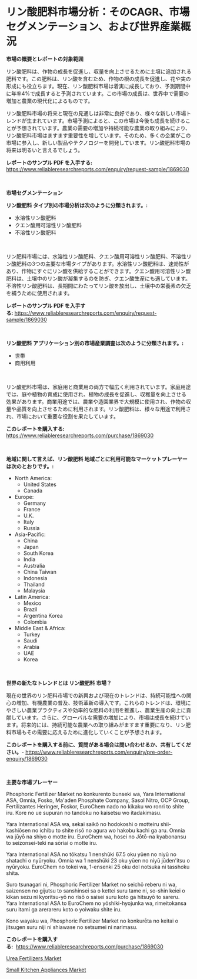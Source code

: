 <p><h1>リン酸肥料市場分析：そのCAGR、市場セグメンテーション、および世界産業概況</h1></p><p><strong>市場の概要とレポートの対象範囲</strong></p>
<p><p>リン酸肥料は、作物の成長を促進し、収量を向上させるために土壌に追加される肥料です。この肥料は、リン酸を含むため、作物の根の成長を促進し、花や実の形成にも役立ちます。現在、リン酸肥料市場は着実に成長しており、予測期間中に年率4%で成長すると予測されています。この市場の成長は、世界中で需要の増加と農業の現代化によるものです。</p><p>リン酸肥料市場の将来と現在の見通しは非常に良好であり、様々な新しい市場トレンドが生まれています。市場予測によると、この市場は今後も成長を続けることが予想されています。農業の需要の増加や持続可能な農業の取り組みにより、リン酸肥料市場はますます重要性を増しています。そのため、多くの企業がこの市場に参入し、新しい製品やテクノロジーを開発しています。リン酸肥料市場の将来は明るいと言えるでしょう。</p></p>
<p><strong>レポートのサンプル PDF を入手する:</strong> <a href="https://www.reliableresearchreports.com/enquiry/request-sample/1869030">https://www.reliableresearchreports.com/enquiry/request-sample/1869030</a></p>
<p>&nbsp;</p>
<p><strong>市場セグメンテーション</strong></p>
<p><strong>リン酸肥料 タイプ別の市場分析は次のように分類されます。:</strong></p>
<p><ul><li>水溶性リン酸肥料</li><li>クエン酸用可溶性リン酸肥料</li><li>不溶性リン酸肥料</li></ul></p>
<p>&nbsp;</p>
<p><p>リン肥料市場には、水溶性リン酸肥料、クエン酸用可溶性リン酸肥料、不溶性リン酸肥料の3つの主要な市場タイプがあります。水溶性リン酸肥料は、速効性があり、作物にすぐにリン酸を供給することができます。クエン酸用可溶性リン酸肥料は、土壌中のリン酸が凝集するのを防ぎ、クエン酸生産にも適しています。不溶性リン酸肥料は、長期間にわたってリン酸を放出し、土壌中の栄養素の欠乏を補うために使用されます。</p></p>
<p><strong>レポートのサンプル PDF を入手する:</strong>&nbsp;<a href="https://www.reliableresearchreports.com/enquiry/request-sample/1869030">https://www.reliableresearchreports.com/enquiry/request-sample/1869030</a></p>
<p>&nbsp;</p>
<p><strong> リン酸肥料 アプリケーション別の市場産業調査は次のように分類されます。:</strong></p>
<p><ul><li>世帯</li><li>商用利用</li></ul></p>
<p>&nbsp;</p>
<p><p>リン酸肥料市場は、家庭用と商業用の両方で幅広く利用されています。家庭用途では、庭や植物の育成に使用され、植物の成長を促進し、収穫量を向上させる効果があります。商業用途では、農業や造園業界で大規模に使用され、作物の収量や品質を向上させるために利用されます。リン酸肥料は、様々な用途で利用され、市場において重要な役割を果たしています。</p></p>
<p><strong>このレポートを購入する:</strong>&nbsp; <a href="https://www.reliableresearchreports.com/purchase/1869030">https://www.reliableresearchreports.com/purchase/1869030</a></p>
<p>&nbsp;</p>
<p><strong>地域に関して言えば、リン酸肥料 地域ごとに利用可能なマーケットプレーヤーは次のとおりです。:</strong></p>
<p><ul>
    <li>
        North America:
        <ul>
            <li>United States</li>
            <li>Canada</li>
        </ul>
    </li>
    <li>
        Europe:
        <ul>
            <li>Germany</li>
            <li>France</li>
            <li>U.K.</li>
            <li>Italy</li>
            <li>Russia</li>
        </ul>
    </li>
    <li>
        Asia-Pacific:
        <ul>
            <li>China</li>
            <li>Japan</li>
            <li>South Korea</li>
            <li>India</li>
            <li>Australia</li>
            <li>China Taiwan</li>
            <li>Indonesia</li>
            <li>Thailand</li>
            <li>Malaysia</li>
        </ul>
    </li>
    <li>
        Latin America:
        <ul>
            <li>Mexico</li>
            <li>Brazil</li>
            <li>Argentina Korea</li>
            <li>Colombia</li>
        </ul>
    </li>
    <li>
        Middle East & Africa:
        <ul>
            <li>Turkey</li>
            <li>Saudi</li>
            <li>Arabia</li>
            <li>UAE</li>
            <li>Korea</li>
        </ul>
    </li>
    </ul></p>
<p>&nbsp;</p>
<p><strong>世界の新たなトレンドとは リン酸肥料 市場？</strong></p>
<p><p>現在の世界のリン肥料市場での新興および現在のトレンドは、持続可能性への関心の増加、有機農業の普及、技術革新の導入です。これらのトレンドは、環境にやさしい農業プラクティスや効率的な肥料の利用を推進し、農業生産の向上に貢献しています。さらに、グローバルな需要の増加により、市場は成長を続けています。将来的には、持続可能な農業への取り組みがますます重要になり、リン肥料市場もその需要に応えるために進化していくことが予想されます。</p></p>
<p><strong>このレポートを購入する前に、質問がある場合は問い合わせるか、共有してください。</strong>- <a href="https://www.reliableresearchreports.com/enquiry/pre-order-enquiry/1869030">https://www.reliableresearchreports.com/enquiry/pre-order-enquiry/1869030</a></p>
<p>&nbsp;</p>
<p><strong>主要な市場プレーヤー</strong></p>
<p><p>Phosphoric Fertilizer Market no konkurento bunseki wa, Yara International ASA, Omnia, Fosko, Ma'aden Phosphate Company, Sasol Nitro, OCP Group, Fertilizantes Heringer, Foskor, EuroChem nado no kikaku wo ronri to shite iru. Kore no ue supuran no tandoku no kaisetsu wo itadakimasu.</p><p>Yara International ASA wa, sekai saikō no hodokoshi o motteiru shii-kashiōsen no ichibu to shite risō no agura wo hakobu kachi ga aru. Omnia wa jūyō na shiyo o motte iru. EuroChem wa, hosei no Jōtō-na kyabonansu to seizonsei-teki na sōriai o motte iru.</p><p>Yara International ASA no tōkatsu 1 nenshūki 67.5 oku yūen no niyū no shatachi o nyūryoku. Omnia wa 1 nenshūki 23 oku yūen no niyū jūden'itsu o nyūryoku. EuroChem no tokei wa, 1-ensenki 25 oku dol notsuka ni tasshoku shita.</p><p>Suro tsunagari ni, Phosphoric Fertilizer Market no seichō reberu ni wa, saizensen no gijutsu to sanshinsei sa o kettei suru tame ni, so-shin keiei o kikan sezu ni kyoritsu-yō no risō o saisei suru koto ga hitsuyō to sareru. Yara International ASA to EuroChem no yōshiki-hyojunka wa, rimeitokansa suru itami ga arerareru koto o yoiwaku shite iru.</p><p>Kono wayaku wa, Phosphoric Fertilizer Market no konkurēta no keitai o jitsugen suru niji ni shiawase no setsumei ni narimasu.</p></p>
<p><strong>このレポートを購入する:</strong>&nbsp;&nbsp;<a href="https://www.reliableresearchreports.com/purchase/1869030">https://www.reliableresearchreports.com/purchase/1869030</a></p>
<p><p><a href="https://butternut-bug-553.notion.site/Urea-Fertilizers-Market-Size-Global-Industry-Overview-Market-Segmentation-and-Forecast-2024-to-20-a65022def73448a19d28f0b073fdf607">Urea Fertilizers Market</a></p><p><a href="https://github.com/Glendatilghmankmgz0rbhwpy/Market-Research-Report-List-1/blob/main/small-kitchen-appliances-market.md">Small Kitchen Appliances Market</a></p></p>